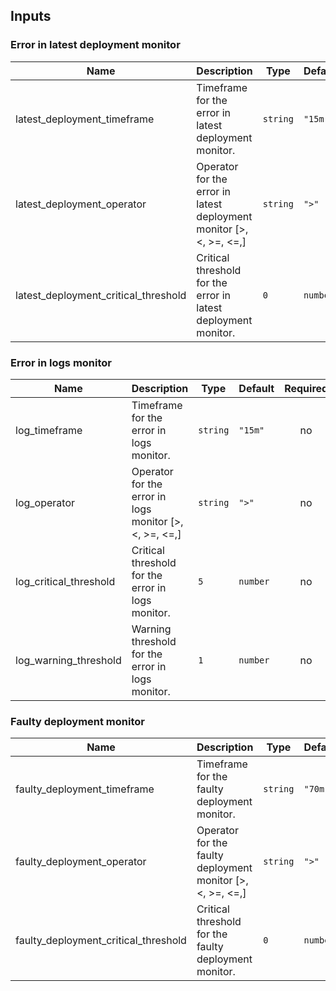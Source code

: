 ## Inputs

### Error in latest deployment monitor

| Name | Description | Type | Default | Required |
|------|-------------|------|---------|:--------:|
| latest_deployment_timeframe | Timeframe for the error in latest deployment monitor. | `string`| `"15m"` | no |
| latest_deployment_operator | Operator for the error in latest deployment monitor [>, <, >=, <=,] | `string`| `">"` | no |
| latest_deployment_critical_threshold | Critical threshold for the error in latest deployment monitor. | `0` | `number`| no |


### Error in logs monitor

| Name | Description | Type | Default | Required |
|------|-------------|------|---------|:--------:|
| log_timeframe | Timeframe for the error in logs monitor. | `string`| `"15m"` | no |
| log_operator | Operator for the error in logs monitor [>, <, >=, <=,] | `string`| `">"` | no |
| log_critical_threshold | Critical threshold for the error in logs monitor. | `5` | `number`| no |
| log_warning_threshold | Warning threshold for the error in logs monitor. | `1` | `number`| no |


### Faulty deployment monitor

| Name | Description | Type | Default | Required |
|------|-------------|------|---------|:--------:|
| faulty_deployment_timeframe | Timeframe for the faulty deployment monitor. | `string`| `"70m"` | no |
| faulty_deployment_operator | Operator for the faulty deployment monitor [>, <, >=, <=,] | `string`| `">"` | no |
| faulty_deployment_critical_threshold | Critical threshold for the faulty deployment monitor. | `0` | `number`| no |


